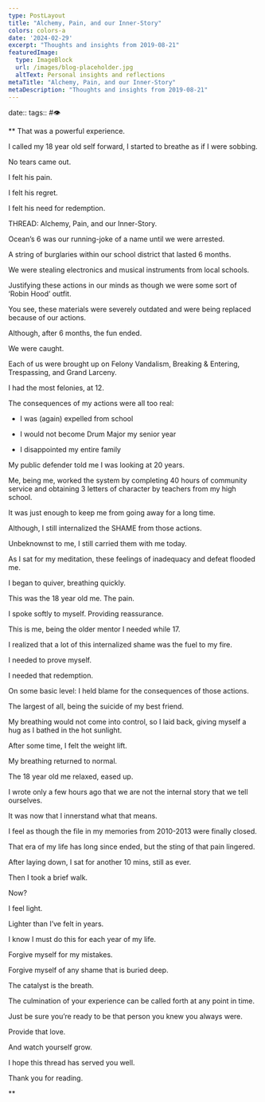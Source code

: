 ```yaml
---
type: PostLayout
title: "Alchemy, Pain, and our Inner-Story"
colors: colors-a
date: '2024-02-29'
excerpt: "Thoughts and insights from 2019-08-21"
featuredImage:
  type: ImageBlock
  url: /images/blog-placeholder.jpg
  altText: Personal insights and reflections
metaTitle: "Alchemy, Pain, and our Inner-Story"
metaDescription: "Thoughts and insights from 2019-08-21"
---
```

date:: 
tags:: #👁

**
That was a powerful experience.

I called my 18 year old self forward, I started to breathe as if I were sobbing.

No tears came out.

I felt his pain.

I felt his regret.

I felt his need for redemption.

THREAD: Alchemy, Pain, and our Inner-Story.

Ocean’s 6 was our running-joke of a name until we were arrested.

A string of burglaries within our school district that lasted 6 months.

We were stealing electronics and musical instruments from local schools.

Justifying these actions in our minds as though we were some sort of ‘Robin Hood’ outfit.

You see, these materials were severely outdated and were being replaced because of our actions.

Although, after 6 months, the fun ended.

We were caught.

Each of us were brought up on Felony Vandalism, Breaking & Entering, Trespassing, and Grand Larceny.

I had the most felonies, at 12.

The consequences of my actions were all too real:

-   I was (again) expelled from school

-   I would not become Drum Major my senior year

-   I disappointed my entire family

My public defender told me I was looking at 20 years.

Me, being me, worked the system by completing 40 hours of community service and obtaining 3 letters of character by teachers from my high school.

It was just enough to keep me from going away for a long time.

Although, I still internalized the SHAME from those actions.

Unbeknownst to me, I still carried them with me today.

As I sat for my meditation, these feelings of inadequacy and defeat flooded me.

I began to quiver, breathing quickly.

This was the 18 year old me. The pain.

I spoke softly to myself. Providing reassurance.

This is me, being the older mentor I needed while 17.

I realized that a lot of this internalized shame was the fuel to my fire.

I needed to prove myself.

I needed that redemption.

On some basic level: I held blame for the consequences of those actions.

The largest of all, being the suicide of my best friend.

My breathing would not come into control, so I laid back, giving myself a hug as I bathed in the hot sunlight.

After some time, I felt the weight lift. 

My breathing returned to normal.

The 18 year old me relaxed, eased up.

I wrote only a few hours ago that we are not the internal story that we tell ourselves.

It was now that I innerstand what that means.

I feel as though the file in my memories from 2010-2013 were finally closed.

That era of my life has long since ended, but the sting of that pain lingered.

After laying down, I sat for another 10 mins, still as ever.

Then I took a brief walk.

Now?

I feel light.

Lighter than I’ve felt in years.

I know I must do this for each year of my life.

Forgive myself for my mistakes.

Forgive myself of any shame that is buried deep.

The catalyst is the breath.

The culmination of your experience can be called forth at any point in time.

Just be sure you’re ready to be that person you knew you always were.

Provide that love.

And watch yourself grow.

I hope this thread has served you well.

Thank you for reading.

**